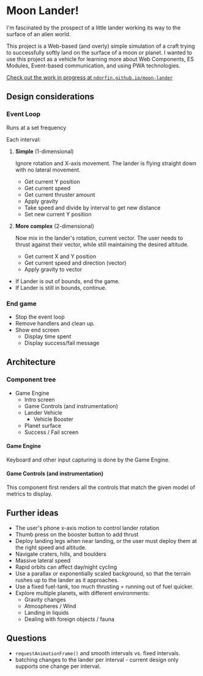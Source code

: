 # Moon Lander!

I'm fascinated by the prospect of a little lander working its way to the surface of an alien world.

This project is a Web-based (and overly) simple simulation of a craft trying to successfully softly land on the surface of a moon or planet.
I wanted to use this project as a vehicle for learning more about Web Components, ES Modules, Event-based communication, and using PWA technologies.

[Check out the work in progress at `ndorfin.github.io/moon-lander`](https://ndorfin.github.io/moon-lander/)

## Design considerations

### Event Loop

Runs at a set frequency

Each interval:

1. **Simple** (1-dimensional)

	Ignore rotation and X-axis movement. The lander is flying straight down with no lateral movement.

	- Get current Y position
	- Get current speed
	- Get current thruster amount
	- Apply gravity
	- Take speed and divide by interval to get new distance
	- Set new current Y position

2. **More complex** (2-dimensional)

	Now mix in the lander's rotation, current vector. The user needs to thrust against their vector, while still maintaining the desired altitude.

	- Get current X and Y position
	- Get current speed and direction (vector)
	- Apply gravity to vector

- If Lander is out of bounds, end the game.
- If Lander is still in bounds, continue.

### End game

- Stop the event loop
- Remove handlers and clean up.
- Show end screen
	- Display time spent
	- Display success/fail message

## Architecture

### Component tree

- Game Engine
	- Intro screen
	- Game Controls (and instrumentation)
	- Lander Vehicle
		- Vehicle Booster
	- Planet surface
	- Success / Fail screen

#### Game Engine

Keyboard and other input capturing is done by the Game Engine. 

#### Game Controls (and instrumentation)

This component first renders all the controls that match the given model of metrics to display.

## Further ideas

- The user's phone x-axis motion to control lander rotation
- Thumb press on the booster button to add thrust
- Deploy landing legs when near landing, or the user must deploy them at the right speed and altitude.
- Navigate craters, hills, and boulders
- Massive lateral speed
- Rapid orbits can affect day/night cycling
- Use a parallax or exponentially scaled background, so that the terrain rushes up to the lander as it approaches.
- Use a fixed fuel-tank, too much thrusting = running out of fuel quicker.
- Explore multiple planets, with different environments:
  - Gravity changes
  - Atmospheres / Wind
  - Landing in liquids
  - Dealing with foreign objects / fauna

## Questions

- `requestAnimationFrame()` and smooth intervals vs. fixed intervals.
- batching changes to the lander per interval - current design only supports one change per interval.